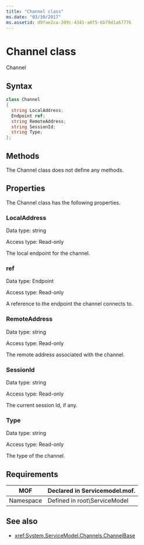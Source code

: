 ```yaml
---
title: "Channel class"
ms.date: "03/30/2017"
ms.assetid: d9fae2ca-209c-4341-a0f5-6b79d1a67776
---
```

# Channel class
Channel  
  
## Syntax  
  
```csharp
class Channel  
{  
  string LocalAddress;  
  Endpoint ref;  
  string RemoteAddress;  
  string SessionId;  
  string Type;  
};  
```  
  
## Methods  
 The Channel class does not define any methods.  
  
## Properties  
 The Channel class has the following properties.  
  
### LocalAddress  
 Data type: string  
  
 Access type: Read-only  
  
 The local endpoint for the channel.  
  
### ref  
 Data type: Endpoint  
  
 Access type: Read-only  
  
 A reference to the endpoint the channel connects to.  
  
### RemoteAddress  
 Data type: string  
  
 Access type: Read-only  
  
 The remote address associated with the channel.  
  
### SessionId  
 Data type: string  
  
 Access type: Read-only  
  
 The current session Id, if any.  
  
### Type  
 Data type: string  
  
 Access type: Read-only  
  
 The type of the channel.  
  
## Requirements  
  
|MOF|Declared in Servicemodel.mof.|  
|---------|-----------------------------------|  
|Namespace|Defined in root\ServiceModel|  
  
## See also
- <xref:System.ServiceModel.Channels.ChannelBase>
